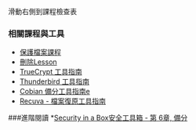 [Title]: # (現在怎樣?)
[Difficulty]: # (進階)
[Order]: # (6)

滑動右側到課程檢查表

### 相關課程與工具

* [保護檔案課程](umbrella://lesson/protecting-files)
* [刪除Lesson](umbrella://lesson/safely-deleting)
* [TrueCrypt 工具指南](umbrella://lesson/truecrpyt)
* [Thunderbird 工具指南](umbrella://lesson/thunderbird)
* [Cobian 備分工具指南e](umbrella://lesson/cobian-backup)
* [Recuva - 檔案復原工具指南](umbrella://lesson/recuva)

###進階閱讀
*[Security in a Box安全工具箱 - 第 6章, 備分](https://securityinabox.org/chapter-6)